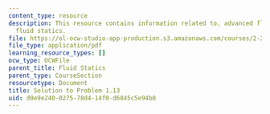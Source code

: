 ```yaml
---
content_type: resource
description: This resource contains information related to, advanced fluid mechanics,
  fluid statics.
file: https://ol-ocw-studio-app-production.s3.amazonaws.com/courses/2-25-advanced-fluid-mechanics-fall-2013/d0e9e240027578d414f0d6845c5e94b0_MIT2_25F13_Shapi1.13_Solu.pdf
file_type: application/pdf
learning_resource_types: []
ocw_type: OCWFile
parent_title: Fluid Statics
parent_type: CourseSection
resourcetype: Document
title: Solution to Problem 1.13
uid: d0e9e240-0275-78d4-14f0-d6845c5e94b0
---
```

